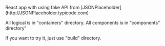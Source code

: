 <p>React app with using fake API from [JSONPlaceholder](http://JSONPlaceholder.typicode.com)</p>
<p>All logical is in "containers" directory. All components is in "components" directory"</p>
<p>If you want to try it, just use "build" directory.</p>
